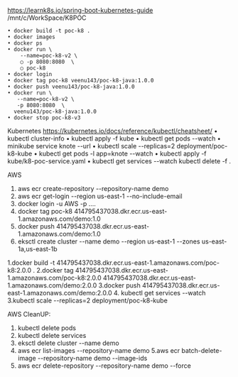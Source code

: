 

https://learnk8s.io/spring-boot-kubernetes-guide
/mnt/c/WorkSpace/K8POC

	• docker build -t poc-k8 .
	• docker images
	• docker ps
	• docker run \
	    --name=poc-k8-v2 \
		○ -p 8080:8080  \
		○ poc-k8
	• docker login
	• docker tag poc-k8 veenu143/poc-k8-java:1.0.0
	• docker push veenu143/poc-k8-java:1.0.0
	• docker run \
	   --name=poc-k8-v2 \
	   -p 8080:8080  \
	  veenu143/poc-k8-java:1.0.0
	• docker stop poc-k8-v3

Kubernetes
https://kubernetes.io/docs/reference/kubectl/cheatsheet/
	• kubectl cluster-info
	• kubectl apply -f kube
	• kubectl get pods --watch
	• minikube service knote --url
	• kubectl scale --replicas=2 deployment/poc-k8-kube
	• kubectl get pods -l app=knote --watch
	•  kubectl apply -f kube/k8-poc-service.yaml
	• kubectl get services --watch
	kubectl delete -f .
	
	
AWS
   1. aws ecr create-repository --repository-name demo
   2. aws ecr  get-login --region us-east-1 --no-include-email
   3. docker login -u AWS -p ....
   4. docker tag poc-k8 414795437038.dkr.ecr.us-east-1.amazonaws.com/demo:1.0
   5. docker push 414795437038.dkr.ecr.us-east-1.amazonaws.com/demo:1.0
   6. eksctl create cluster --name demo  --region  us-east-1 --zones us-east-1a,us-east-1b

   
   1.docker build -t 414795437038.dkr.ecr.us-east-1.amazonaws.com/poc-k8:2.0.0 .
   2.docker tag 414795437038.dkr.ecr.us-east-1.amazonaws.com/poc-k8:2.0.0 414795437038.dkr.ecr.us-east-1.amazonaws.com/demo:2.0.0
   3.docker push 414795437038.dkr.ecr.us-east-1.amazonaws.com/demo:2.0.0
   4. kubectl get services --watch
   3.kubectl scale --replicas=2 deployment/poc-k8-kube


AWS CleanUP:
   1. kubectl delete pods
   2. kubectl delete services
   3. eksctl delete cluster --name demo
   4. aws ecr list-images --repository-name demo
   5.aws ecr batch-delete-image --repository-name demo --image-ids
   6. aws ecr delete-repository --repository-name demo --force